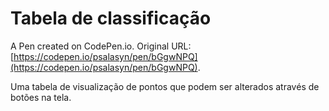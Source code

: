 # Tabela de classificação

A Pen created on CodePen.io. Original URL: [https://codepen.io/psalasyn/pen/bGgwNPQ](https://codepen.io/psalasyn/pen/bGgwNPQ).

Uma tabela de visualização de pontos que podem ser alterados através de botões na tela.


